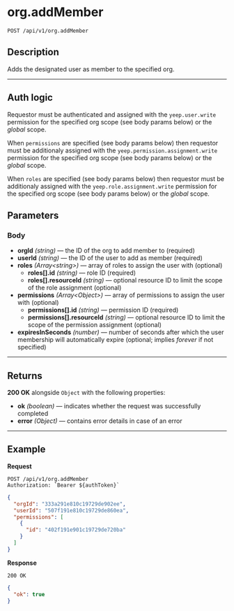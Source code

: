 # org.addMember

`POST /api/v1/org.addMember`

## Description

Adds the designated user as member to the specified org.

---

## Auth logic

Requestor must be authenticated and assigned with the `yeep.user.write` permission for the specified org scope (see body params below) or the _global_ scope.

When `permissions` are specified (see body params below) then requestor must be additionaly assigned with the `yeep.permission.assignment.write` permission for the specified org scope (see body params below) or the _global_ scope.

When `roles` are specified (see body params below) then requestor must be additionaly assigned with the `yeep.role.assignment.write` permission for the specified org scope (see body params below) or the _global_ scope.

## Parameters

### Body

- **orgId** _(string)_ — the ID of the org to add member to (required)
- **userId** _(string)_ — the ID of the user to add as member (required)
- **roles** _(Array\<string>)_ — array of roles to assign the user with (optional)
  - **roles[].id** _(string)_ — role ID (required)
  - **roles[].resourceId** _(string)_ — optional resource ID to limit the scope of the role assignment (optional)
- **permissions** _(Array\<Object>)_ — array of permissions to assign the user with (optional)
  - **permissions[].id** _(string)_ — permission ID (required)
  - **permissions[].resourceId** _(string)_ — optional resource ID to limit the scope of the permission assignment (optional)
- **expiresInSeconds** _(number)_ — number of seconds after which the user membership will automatically expire (optional; implies _forever_ if not specified)

---

## Returns

**200 OK** alongside `Object` with the following properties:

- **ok** _(boolean)_ — indicates whether the request was successfully completed
- **error** _(Object)_ — contains error details in case of an error

---

## Example

**Request**

```
POST /api/v1/org.addMember
Authorization: `Bearer ${authToken}`
```

```json
{
  "orgId": "333a291e810c19729de902ee",
  "userId": "507f191e810c19729de860ea",
  "permissions": [
    {
      "id": "402f191e901c19729de720ba"
    }
  ]
}
```

**Response**

`200 OK`

```json
{
  "ok": true
}
```
